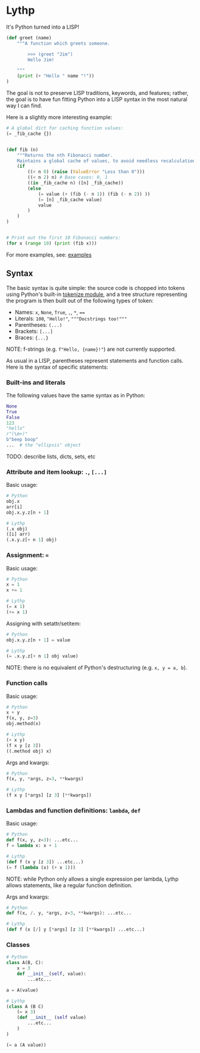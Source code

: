 # Lythp

It's Python turned into a LISP!
```python
(def greet (name)
    """A function which greets someone.

        >>> (greet "Jim")
        Hello Jim!

    """
    (print (+ "Hello " name "!"))
)
```

The goal is not to preserve LISP traditions, keywords, and features; rather,
the goal is to have fun fitting Python into a LISP syntax in the most natural
way I can find.

Here is a slightly more interesting example:
```python
# A global dict for caching function values:
(= _fib_cache {})


(def fib (n)
    """Returns the nth Fibonacci number.
    Maintains a global cache of values, to avoid needless recalculation."""
    (if
        ((< n 0) (raise (ValueError "Less than 0")))
        ((< n 2) n) # Base cases: 0, 1
        ((in _fib_cache n) ([n] _fib_cache))
        (else
            (= value (+ (fib (- n 1)) (fib (- n 2)) ))
            (= [n] _fib_cache value)
            value
        )
    )
)


# Print out the first 10 Fibonacci numbers:
(for x (range 10) (print (fib x)))
```

For more examples, see: [examples](examples)

## Syntax

The basic syntax is quite simple: the source code is chopped into tokens using Python's
built-in [tokenize module](https://docs.python.org/3/library/tokenize.html), and a tree
structure representing the program is then built out of the following types of token:
* Names: `x`, `None`, `True`, `,`, `*`, `==`
* Literals: `100`, `"Hello!"`, `"""Docstrings too!"""`
* Parentheses: `(...)`
* Brackets: `[...]`
* Braces: `{...}`

NOTE: f-strings (e.g. `f"Hello, {name}!"`) are not currently supported.

As usual in a LISP, parentheses represent statements and function calls.
Here is the syntax of specific statements:

### Built-ins and literals

The following values have the same syntax as in Python:
```python
None
True
False
123
"hello"
r"(\n+)"
b"beep boop"
...  # the "ellipsis" object
```

TODO: describe lists, dicts, sets, etc

### Attribute and item lookup: `.`, `[...]`

Basic usage:
```python
# Python
obj.x
arr[i]
obj.x.y.z[n + 1]

# Lythp
(.x obj)
([i] arr)
(.x.y.z[+ n 1] obj)
```

### Assignment: `=`

Basic usage:
```python
# Python
x = 1
x += 1

# Lythp
(= x 1)
(+= x 1)
```

Assigning with setattr/setitem:
```python
# Python
obj.x.y.z[n + 1] = value

# Lythp
(= .x.y.z[+ n 1] obj value)
```

NOTE: there is no equivalent of Python's destructuring (e.g. `x, y = a, b`).

### Function calls

Basic usage:
```python
# Python
x + y
f(x, y, z=3)
obj.method(x)

# Lythp
(+ x y)
(f x y [z 3])
((.method obj) x)
```

Args and kwargs:
```python
# Python
f(x, y, *args, z=3, **kwargs)

# Lythp
(f x y [*args] [z 3] [**kwargs])
```

### Lambdas and function definitions: `lambda`, `def`

Basic usage:
```python
# Python
def f(x, y, z=3): ...etc...
f = lambda x: x + 1

# Lythp
(def f (x y [z 3]) ...etc...)
(= f (lambda (x) (+ x 1)))
```

NOTE: while Python only allows a single expression per lambda, Lythp allows
statements, like a regular function definition.

Args and kwargs:
```python
# Python
def f(x, /. y, *args, z=3, **kwargs): ...etc...

# Lythp
(def f (x [/] y [*args] [z 3] [**kwargs]) ...etc...)
```

### Classes

```python
# Python
class A(B, C):
    x = 3
    def __init__(self, value):
        ...etc...

a = A(value)

# Lythp
(class A (B C)
    (= x 3)
    (def __init__ (self value)
        ...etc...
    )
)

(= a (A value))
```
